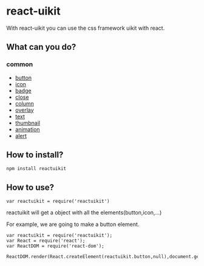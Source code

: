 # react-uikit

With react-uikit you can use the css framework uikit with react.

## What can you do?

### common

- [button](http://getuikit.com/docs/button.html)
- [icon](http://getuikit.com/docs/icon.html)
- [badge](http://getuikit.com/docs/badge.html)
- [close](http://getuikit.com/docs/close.html)
- [column](http://getuikit.com/docs/column.html)
- [overlay](http://getuikit.com/docs/overlay.html)
- [text](http://getuikit.com/docs/text.html)
- [thumbnail](http://getuikit.com/docs/thumbnail.html)
- [animation](http://getuikit.com/docs/animation.html)
- [alert](http://getuikit.com/docs/alert.html)

## How to install?

`npm install reactuikit`

## How to use?

`var reactuikit = require('reactuikit')`

reactuikit will get a object with all the elements(button,icon,...)

For example, we are going to make a button element.

```
var reactuikit = require('reactuikit');
var React = require('react');
var ReactDOM = require('react-dom');

ReactDOM.render(React.createElement(reactuikit.button,null),document.getElementById('test'));
```
